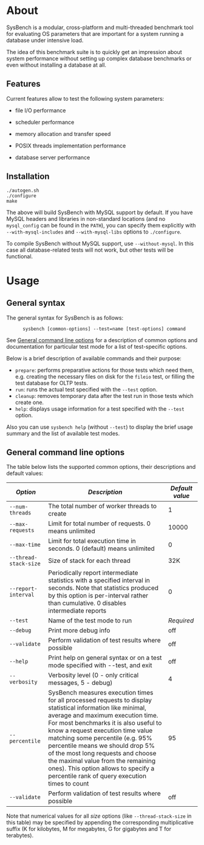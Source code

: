 About
=====

SysBench is a modular, cross-platform and multi-threaded benchmark tool
for evaluating OS parameters that are important for a system running a
database under intensive load.

The idea of this benchmark suite is to quickly get an impression about
system performance without setting up complex database benchmarks or
even without installing a database at all.

Features
--------

Current features allow to test the following system parameters:

-   file I/O performance

-   scheduler performance

-   memory allocation and transfer speed

-   POSIX threads implementation performance

-   database server performance

Installation
------------

	./autogen.sh
	./configure
	make

The above will build SysBench with MySQL support by default. If you have MySQL headers and libraries in non-standard locations (and no `mysql_config` can be found in the `PATH`), you can specify them explicitly with `--with-mysql-includes` and `--with-mysql-libs` options to `./configure`.

To compile SysBench without MySQL support, use `--without-mysql`. In
this case all database-related tests will not work, but other tests will
be functional.

Usage
=====

General syntax
--------------

The general syntax for SysBench is as follows:

		  sysbench [common-options] --test=name [test-options] command


See [General command line options](README.md#general-command-line-options) for a description of common options and documentation for particular test mode for a list of test-specific options.

Below is a brief description of available commands and their purpose:

+ `prepare`: performs preparative actions for those tests which need
them, e.g. creating the necessary files on disk for the `fileio` test,
or filling the test database for OLTP tests.
+ `run`: runs the actual test specified with the `--test` option.
+ `cleanup`: removes temporary data after the test run in those tests which create one.
+ `help`: displays usage information for a test specified with the
  `--test` option.

Also you can use `sysbench help` (without `--test`) to display the brief usage summary and the list of available test modes.

General command line options
----------------------------

The table below lists the supported common options, their descriptions and default values:

*Option*              | *Description* | *Default value*
----------------------|---------------|----------------
| `--num-threads`       | The total number of worker threads to create                                                                                                                                                                                                                                                                                                                                                                                                                            | 1               |
| `--max-requests`      | Limit for total number of requests. 0 means unlimited                                                                                                                                                                                                                                                                                                                                                                                                                   | 10000           |
| `--max-time`          | Limit for total execution time in seconds. 0 (default) means unlimited                                                                                                                                                                                                                                                                                                                                                                                                  | 0               |
| `--thread-stack-size` | Size of stack for each thread                                                                                                                                                                                                                                                                                                                                                                                                                                           | 32K             |
| `--report-interval`   | Periodically report intermediate statistics with a specified interval in seconds. Note that statistics produced by this option is per-interval rather than cumulative. 0 disables intermediate reports                                                                                                                                                                                                                                                                  | 0               |
| `--test`              | Name of the test mode to run                                                                                                                                                                                                                                                                                                                                                                                                                                            | *Required*      |
| `--debug`             | Print more debug info                                                                                                                                                                                                                                                                                                                                                                                                                                                   | off             |
| `--validate`          | Perform validation of test results where possible                                                                                                                                                                                                                                                                                                                                                                                                                       | off             |
| `--help`              | Print help on general syntax or on a test mode specified with --test, and exit                                                                                                                                                                                                                                                                                                                                                                                          | off             |
| `--verbosity`         | Verbosity level (0 - only critical messages, 5 - debug)                                                                                                                                                                                                                                                                                                                                                                                                                 | 4               |
| `--percentile`        | SysBench measures execution times for all processed requests to display statistical information like minimal, average and maximum execution time. For most benchmarks it is also useful to know a request execution time value matching some percentile (e.g. 95% percentile means we should drop 5% of the most long requests and choose the maximal value from the remaining ones). This option allows to specify a percentile rank of query execution times to count | 95              |
| `--validate`          | Perform validation of test results where possible                                                                                                                                                                                                                                                                                                                                                                                                                       | off             |

Note that numerical values for all *size* options (like `--thread-stack-size` in this table) may be specified by appending the corresponding multiplicative suffix (K for kilobytes, M for megabytes, G for gigabytes and T for terabytes).

